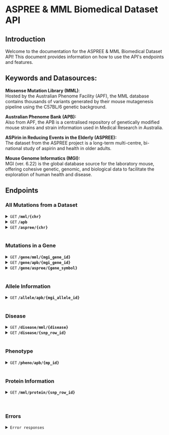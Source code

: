 # ASPREE & MML Biomedical Dataset API

## Introduction

Welcome to the documentation for the ASPREE & MML Biomedical Dataset API! This document provides information on how to use the API's endpoints and features.

## Keywords and Datasources:

**Missense Mutation Library (MML)**: <br/>
Hosted by the Australian Phenome Facility (APF), the MML database contains thousands of variants generated by their mouse mutagenesis pipeline using the C57BL/6 genetic background.

**Australian Phenome Bank (APB):** <br/>
Also from APF, the APB is a centralised repository of genetically modified mouse strains and strain information used in Medical Research in Australia.

**ASPirin in Reducing Events in the Elderly (ASPREE):** <br/>
The dataset from the ASPREE project is a long-term multi-centre, bi-national study of aspirin and health in older adults.

**Mouse Genome Informatics (MGI):**<br/>
MGI (ver. 6.22) is the global database source for the laboratory mouse, offering cohesive genetic, genomic, and biological data to facilitate the exploration of human health and disease.

## Endpoints

### All Mutations from a Dataset

<details>
 <summary><code>GET</code> <code><b>/mml/{chr}</b></code></summary>
 <br />

Retrieve SNP information for a chromosome from the MML.

##### Parameters

> | name      |  type     | data type               | description                                                           |
> |-----------|-----------|-------------------------|-----------------------------------------------------------------------|
> | `chr`     |  required | string   | Chromosome number  |

##### Responses

> | http code     | content-type                      | response                                                            |
> |---------------|-----------------------------------|---------------------------------------------------------------------|
> | `200`         | `application/json`        | `Success`                                |
<br />

#### Example: 
##### Request

```http
GET /mml/19
```

##### Response

```json
{
  0 {	
    "marker_symbol": "Zdhhc16"
    "chr": "19"
    "coord": 41937822
    "aa_change": "V->G"
    "ref_base": "T"
    "var_base": "G"
    "backgrounds": "C57BL/6j"
    "mgi_accession_id": "MGI:1921418"
    "snp_class": "HETEROZYGOUS"
    "vep_sift_prediction": "deleterious"
    "marker_type": "Gene"
    "strand": "+"
  }
  ...
}
```

</details>

<details>
 <summary><code>GET</code> <code><b>/apb</b></code></summary>
 <br />

Retrieve information for all alleles from the APB

##### Responses

> | http code     | content-type                      | response                                                            |
> |---------------|-----------------------------------|---------------------------------------------------------------------|
> | `200`         | `application/json`        | `Success`                                |
<br />

##### Example Request

```http
GET /apb
```

#### Response

```json
{
  ...
  1 {	
    "allele_symbol": "Ebf1<Serv>"
    "allele_name": "early B-cell factor 1; Servalan"
    "mgi_allele_accession_id": "MGI:5007783"
    "affected_gene_symbol": "Ebf1"
    "mgi_gene_accession_id": "MGI:95275"
    "chromosome": "11"
    "mut_seq_format": "EXON"
    "genetic_variant_name": "C57BL/6JAnu-Ebf1<serv>/2AnuApb"
    "strain_id": 4525
    "genetic_alteration": "Spontaneous mutation in …duplication of exon 11."
    "synonyms": "O/E-1, Olf-1, Olf1"
  }
  ...
}
```

</details>

<details>
 <summary><code>GET</code> <code><b>/aspree/{chr}</b></code></summary>
 <br />

Retrieve mutation data for a chromosome from ASPREE

##### Parameters

> | name      |  type     | data type               | description                                                           |
> |-----------|-----------|-------------------------|-----------------------------------------------------------------------|
> | `chr`     |  required | string   | Chromosome number  |

##### Responses

> | http code     | content-type                      | response                                                            |
> |---------------|-----------------------------------|---------------------------------------------------------------------|
> | `200`         | `application/json`        | `Success`                                |

<br />

##### Example Request

```http
GET /aspree/X
```

#### Response

```json
{
  0 {
    "chromosome": "X"
    "coordinate": "200860"
    "symbol": "PLCXD1"
    "feature": "NM_001370370.1"
    "allele": "C"
    "given_ref": "T"
    "strand": "1"
    "impact": "LOW"
    "consequence": "synonymous_variant"
    "canonical": "-"
    "polyphen": "-"
    "sift": "-"
    "amino_acids": "G"
    "existing_variation": "rs9785927"
    "ensp": "NP_001357299.1"
    }
  ...
}
```

</details>
<br />

### Mutations in a Gene

<details>
 <summary><code>GET</code> <code><b>/gene/mml/{mgi_gene_id}</b></code></summary>
 <br />

Get a list of mutations from a gene with the MGI gene ID from the MML.

##### Parameters

> | name      |  type     | data type               | description                                                           |
> |-----------|-----------|-------------------------|-----------------------------------------------------------------------|
> | `mgi_gene_id`     |  required | string   | Gene ID from MGI  |

##### Responses

> | http code     | content-type                      | response                                                            |
> |---------------|-----------------------------------|---------------------------------------------------------------------|
> | `200`         | `application/json`        | `Success`                                |

<br />

##### Example Request

```http
GET /gene/mml/MGI:107711
```

#### Response

```json
{
  0	{
    "chr": "17"
    "coord": 33593003
    "aa_change": "R->H"
    "ref_base": "G"
    "var_base": "A"
    "backgrounds": "Balb/C,C57BL/6"
    "mgi_accession_id": "MGI:107711"
    "snp_row_id": 1121364
    "snp_class": "HETEROZYGOUS"
    "vep_sift_prediction": "deleterious"
    "marker_type": "Gene"
    "strand": "+"
    "start_coord": "33555719"
    "end_coord": "33607764"
  }
  ...
}
```

</details>

<details>
 <summary><code>GET</code> <code><b>/gene/apb/{mgi_gene_id}</b></code></summary>
 <br />

Retrieve all mutations (alleles) from the APB in a gene with the MGI gene ID.

##### Parameters

> | name      |  type     | data type               | description                                                           |
> |-----------|-----------|-------------------------|-----------------------------------------------------------------------|
> | `mgi_gene_id`     |  required | string   | Gene ID from MGI  |

##### Responses

> | http code     | content-type                      | response                                                            |
> |---------------|-----------------------------------|---------------------------------------------------------------------|
> | `200`         | `application/json`        | `Success`                                |

<br />

##### Example Request

```http
GET /gene/apb/MGI:95275
```

#### Response

```json
{
  0 {
    "transcript_name": "Ebf1-001"
    "nuc_seq_from": null
    "nuc_seq_to": null
    "mut_seq_format": "EXON"
    "creation_date": "2009-02-26T13:00:00.000Z"
    "genetic_variant_name": "C57BL/6JAnu-Ebf1<serv>/2AnuApb"
    "phenotype_homozygous_state": "Low B cell numbers in peripheral blood."
    "genetic_background_currently_maintained": "C57BL/6JAnu"
    "allele_symbol": "Ebf1<Serv>"
    "allele_name": "Servalan"
    "mgi_allele_accession_id": "MGI:5007783"
    "chromosome": "11"
    "allele_type": "Spontaneous"
    "marker_symbol": "Ebf1"
    "marker_name": "early B cell factor 1"
  }
  ...
}
```

</details>

<details>
 <summary><code>GET</code> <code><b>/gene/aspree/{gene_symbol}</b></code></summary>
 <br />

Retrieve gene information with the gene name from ASPREE.

##### Parameters

> | name      |  type     | data type               | description                                                           |
> |-----------|-----------|-------------------------|-----------------------------------------------------------------------|
> | `gene_symbol`     |  required | string   | Symbol of the gene name  |

##### Responses

> | http code     | content-type                      | response                                                            |
> |---------------|-----------------------------------|---------------------------------------------------------------------|
> | `200`         | `application/json`        | `Success`                                |
<br />

##### Example Request

```http
GET /gene/aspree/OR4F5
```

#### Response

```json
{
  0 {
    "symbol": "OR4F5"
    "feature": "NM_001005484.2"
    "allele": "C"
    "given_ref": "T"
    "location": "1:69063"
    "strand": "1"
    "impact": "LOW"
    "consequence": "synonymous_variant"
    "canonical": "YES"
    "polyphen": "-"
    "sift": "-"
    "amino_acids": "N"
    "existing_variation": "rs1260343719"
    "ensp": "NP_001005484.2"
  }
  ...
}
```

</details>
<br />

### Allele Information

<details>
 <summary><code>GET</code> <code><b>/allele/apb/{mgi_allele_id}</b></code></summary>
 <br />

Retrieve allele information from a gene with the MGI allele ID from the APB.

##### Parameters

> | name      |  type     | data type               | description                                                           |
> |-----------|-----------|-------------------------|-----------------------------------------------------------------------|
> | `mgi_allele_id`     |  required | string   | Allele ID from MGI |

##### Responses

> | http code     | content-type                      | response                                                            |
> |---------------|-----------------------------------|---------------------------------------------------------------------|
> | `200`         | `application/json`        | `Success`                                |
<br />

##### Example Request

```http
GET /allele/apb/MGI:5007783
```

#### Response

```json
{
  0 {
  "transcript_name": "Ebf1-001"
  "nuc_seq_from": null
  "nuc_seq_to": null
  "aa_from": null
  "aa_to": null
  "mut_seq_format": "EXON"
  "genomic_position": null
  "exon_number": null
  "cds_position": null
  "strain_id": 4525
  "creation_date": "2009-02-26T13:00:00.000Z"
  "genetic_variant_name": "C57BL/6JAnu-Ebf1<serv>/2AnuApb"
  "phenotype_homozygous_state": "Low B cell numbers in peripheral blood."
  "genetic_background_currently_maintained": "C57BL/6JAnu"
  "mgi_allele_accession_id": "MGI:5007783"
  "chromosome": "11"
  "allele_symbol": "Ebf1<Serv>"
  "allele_name": "Servalan"
  "allele_type": "Spontaneous"
  "marker_symbol": "Ebf1"
  "marker_name": "early B cell factor 1"
  "mgi_marker_accession_id": "MGI:95275"
  }
  ...
}
```

</details>
<br />

### Disease

<details>
 <summary><code>GET</code> <code><b>/disease/mml/{disease}</b></code></summary>
 <br />

Retrieve MML SNPs for a disease using the disease name from the MML.

##### Parameters

> | name      |  type     | data type               | description                                                           |
> |-----------|-----------|-------------------------|-----------------------------------------------------------------------|
> | `disease`     |  required | string   | Disease name, separated by '-' |

##### Responses

> | http code     | content-type                      | response                                                            |
> |---------------|-----------------------------------|---------------------------------------------------------------------|
> | `200`         | `application/json`        | `Success`                                |
<br />

##### Example Request

```http
GET /disease/mml/cystic-fibrosis
```

#### Response

```json
{ 
  0 {
    "gene_name": "CFTR"
    "chr": "6"
    "coord": 18171476
    "aa_change": "A->S"
    "ref_base": "G"
    "var_base": "T"
    "mgi_accession_id": "MGI:88388"
    } 
  1 {
    "gene_name": "CFTR"
    "chr": "6"
    "coord": 18218430
    "aa_change": null
    "ref_base": "T"
    "var_base": "C"
    "mgi_accession_id": "MGI:88388"
    }
  ...
}
```

</details>

<details>
 <summary><code>GET</code> <code><b>/disease/{snp_row_id}</b></code></summary>
 <br />

Retrieve diseases associated with the SNP from the SNP row ID from the MML database

##### Parameters

> | name      |  type     | data type               | description                                                           |
> |-----------|-----------|-------------------------|-----------------------------------------------------------------------|
> | `row_id`     |  required | int | SNP ID from MML database |

##### Responses

> | http code     | content-type                      | response                                                            |
> |---------------|-----------------------------------|---------------------------------------------------------------------|
> | `200`         | `application/json`        | `Success`                                |
<br />

##### Example Request

```http
GET /disease/5173842
```

#### Response

```json
{
  0 {
  "snp_row_id": 5173842
  "name": "Hypoplastic tibiae - postaxial polydactyly"
    } 
  1 {
  "snp_row_id": 5173842
  "name": "Syndactyly type 4"
    }
  ...
}
```

</details>
<br />

### Phenotype

<details>
 <summary><code>GET</code> <code><b>/pheno/apb/{mp_id}</b></code></summary>
 <br />

Retrieve APB alleles associated to the phenotype, with the mammalian phenotype (MP) ID

##### Parameters

> | name      |  type     | data type               | description                                                           |
> |-----------|-----------|-------------------------|-----------------------------------------------------------------------|
> | `mp_id`     |  required | string   | High level mammalian phenotype ID |

##### Responses

> | http code     | content-type                      | response                                                            |
> |---------------|-----------------------------------|---------------------------------------------------------------------|
> | `200`         | `application/json`        | `Success`                                |
<br />

#### Example:
##### Request

```http
GET /pheno/apb/MP:0005391
```

#### Response

```json
{
  0 {
  "transcript_name": null
  "aa_from": null
  "aa_to": null
  "exon_number": null
  "nuc_seq_from": null
  "nuc_seq_to": null
  "cds_position": null
  "genomic_position": null
  "mut_seq_format": "EXON"
  "creation_date": "2009-04-07T14:00:00.000Z"
  "genetic_variant_name": "129-Shh<tm1Chg>/AnuApb"
  "phenotype_homozygous_state": "Perinatal Lethality, mos…-layered optic cups\r\n"
  "genetic_background_currently_maintained": "129SvEv"
  "chromosome": "5"
  "mgi_allele_accession_id": "MGI:1857796"
  "allele_name": "targeted mutation 1, Chin Chiang"
  "allele_type": "Targeted"
  "allele_symbol": "Shh<tm1Chg>"
  "mgi_marker_accession_id": "MGI:98297"
  "high_level_mammalian_phenotype_id": "MP:0002873,MP:0003631,MP…1,MP:0005394,MP:0010768"
  "marker_symbol": "Shh"
  }
  ...
}
```
</details>

<br />

### Protein Information

<details>
 <summary><code>GET</code> <code><b>/mml/protein/{snp_row_id}</b></code></summary>
 <br />

Retrieve protein information associated with a SNP from MML based on the SNP row ID.

##### Parameters

> | name      |  type     | data type               | description                                                           |
> |-----------|-----------|-------------------------|-----------------------------------------------------------------------|
> | `snp_row_id`     |  required | int   | ID for a SNP from the MML database |

##### Responses

> | http code     | content-type                      | response                                                            |
> |---------------|-----------------------------------|---------------------------------------------------------------------|
> | `200`         | `application/json`        | `Success`                                |
<br />

#### Example:
##### Request

```http
GET /mml/protein/757000
```

#### Response

```json
{
  0 {
    "description": "ARM-type_fold"
    "ensembl_id": "SSF48371"
    "interpro_id": "IPR016024"
  }
  ...
}
```

</details>

<br />
<br />

### Errors

<details>
 <summary><code>Error responses</code></summary>
 <br />

 ##### Responses

> | http code     | content-type                      | response                                                            |
> |---------------|-----------------------------------|---------------------------------------------------------------------|
> | `500 - Internal Server Error`         | `application/json`        | `Error processing data`                                |
> | `404 - Page Not Found`         | `application/json`        | `We couldn't find the page you're looking for`                                |
<br />
</details>